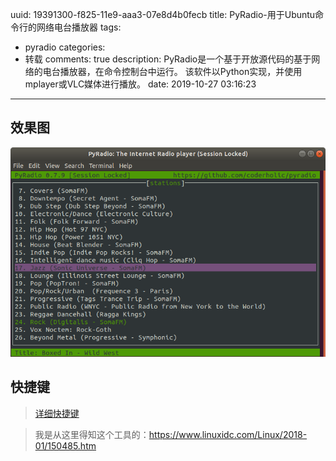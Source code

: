 uuid: 19391300-f825-11e9-aaa3-07e8d4b0fecb
title: PyRadio-用于Ubuntu命令行的网络电台播放器
tags:
  - pyradio
categories:
  - 转载
comments: true
description: PyRadio是一个基于开放源代码的基于网络的电台播放器，在命令控制台中运行。 该软件以Python实现，并使用mplayer或VLC媒体进行播放。
date: 2019-10-27 03:16:23
---
<!--more-->

## 效果图

![20191027032730.png](images/20191027032730.png)

## 快捷键

> [详细快捷键](https://github.com/coderholic/pyradio#Controls)


> 我是从这里得知这个工具的：https://www.linuxidc.com/Linux/2018-01/150485.htm


<link rel="stylesheet" href="http://yandex.st/highlightjs/6.1/styles/default.min.css">
<script src="http://yandex.st/highlightjs/6.1/highlight.min.js"></script>
<script>
hljs.tabReplace = ' ';
hljs.initHighlightingOnLoad();
</script>

<!-- > 来源：[https://leunggeorge.github.io/](https://leunggeorge.github.io/)   -->